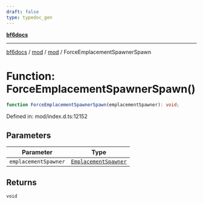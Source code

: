 ```yaml
---
draft: false
type: typedoc_gen
---
```


[**bf6docs**](../../../_index.md)

***

[bf6docs](../../../_index.md) / [mod](../../_index.md) / [mod](../_index.md) / ForceEmplacementSpawnerSpawn

# Function: ForceEmplacementSpawnerSpawn()

```ts
function ForceEmplacementSpawnerSpawn(emplacementSpawner): void;
```

Defined in: mod/index.d.ts:12152

## Parameters

| Parameter | Type |
| ------ | ------ |
| `emplacementSpawner` | [`EmplacementSpawner`](../EmplacementSpawner/_index.md) |

## Returns

`void`
